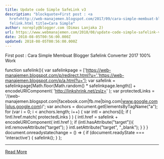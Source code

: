 ```yaml
---
title: Update code Simple SafeLink v3
description: "blockquote>First post : <a
  href=http://web-manajemen.blogspot.com/2017/09/cara-simple-membuat-blogger-sa\
  felink.html title=Cara Simple"
author: noreply@blogger.com (Dimas Lanjaka 2)
url: https://www.webmanajemen.com/2018/08/update-code-simple-safelink-v3.html
date: 2018-08-05T00:56:00.000Z
updated: 2018-08-05T00:56:00.000Z
---
```


First post : Cara Simple Membuat Blogger Safelink Converter 2017 100% Work


function safelink(){
var safelinkpage = ['https://web-manajemen.blogspot.com/p/redirect.html?u=','https://web-manajemen.blogspot.com/p/a.html?u='];
var safelink = safelinkpage[Math.floor(Math.random() * safelinkpage.length)] + encodeURIComponent( 'http://linkshrink.net/zslz=' );
var protectedLinks = '/(web-manajemen.blogspot.com|facebook.com|fb.me|bing.com|www.google.com|plus.google.com)/';
var anchors = document.getElementsByTagName("a");
for (var i = 0; i < anchors.length; i++) {
  var intl = anchors[i];
 if ( !intl.href.match( protectedLinks ) ) {
    intl.href = safelink + encodeURIComponent( intl.href );
   if (intl.hasAttribute("target")){
    intl.removeAttribute("target");
    }
   intl.setAttribute("target", "_blank");
 }
}  }
document.onreadystatechange = () => {
  if (document.readyState === 'interactive') {
  safelink(); 
    }
  };<hr/> <a href="https://www.webmanajemen.com/2018/08/update-code-simple-safelink-v3.html" rel="follow" class="button" id="read-more">Read More</a>